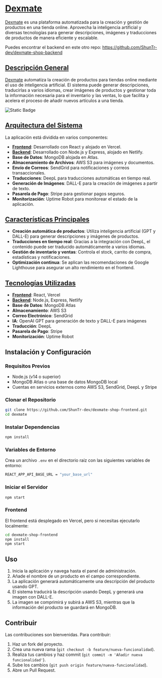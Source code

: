 # [Dexmate](https://dexmate.shuntr.dev/)

[Dexmate](https://dexmate.shuntr.dev/) es una plataforma automatizada para la creación y gestión de productos en una tienda online. Aprovecha la inteligencia artificial y diversas tecnologías para generar descripciones, imágenes y traducciones de productos de manera eficiente y escalable.

Puedes encontrar el backend en este otro repo: https://github.com/ShunTr-dev/dexmate-shop-backend

## [Descripción General](https://dexmate.shuntr.dev/features)

[Dexmate](https://dexmate.shuntr.dev/) automatiza la creación de productos para tiendas online mediante el uso de inteligencia artificial. El sistema puede generar descripciones, traducirlas a varios idiomas, crear imágenes de productos y gestionar toda la información necesaria para el inventario y las ventas, lo que facilita y acelera el proceso de añadir nuevos artículos a una tienda.



![Static Badge](https://img.shields.io/badge/https%3A%2F%2Fdexmate.shuntr.dev%2F_caca)






## [Arquitectura del Sistema](https://dexmate.shuntr.dev/features)

La aplicación está dividida en varios componentes:

-   [**Frontend**](https://github.com/ShunTr-dev/dexmate-shop-frontend): Desarrollado con React y alojado en Vercel.
-   [**Backend**](https://github.com/ShunTr-dev/dexmate-shop-backend): Desarrollado con Node.js y Express, alojado en Netlify.
-   **Base de Datos**: MongoDB alojada en Atlas.
-   **Almacenamiento de Archivos**: AWS S3 para imágenes y documentos.
-   **Envío de Correos**: SendGrid para notificaciones y correos transaccionales.
-   **Traducciones**: DeepL para traducciones automáticas en tiempo real.
-   **Generación de Imágenes**: DALL-E para la creación de imágenes a partir de texto.
-   **Pasarela de Pago**: Stripe para gestionar pagos seguros.
-   **Monitorización**: Uptime Robot para monitorear el estado de la aplicación.

## [Características Principales](https://dexmate.shuntr.dev/features)

-   **Creación automática de productos**: Utiliza inteligencia artificial (GPT y DALL-E) para generar descripciones y imágenes de productos.
-   **Traducciones en tiempo real**: Gracias a la integración con DeepL, el contenido puede ser traducido automáticamente a varios idiomas.
-   **Gestión de inventario y ventas**: Controla el stock, carrito de compra, estadísticas y notificaciones.
-   **Optimización continua**: Se aplican las recomendaciones de Google Lighthouse para asegurar un alto rendimiento en el frontend.

## [Tecnologías Utilizadas](https://dexmate.shuntr.dev/features)

-   [**Frontend**](https://github.com/ShunTr-dev/dexmate-shop-frontend): React, Vercel
-   [**Backend**](https://github.com/ShunTr-dev/dexmate-shop-backend): Node.js, Express, Netlify
-   **Base de Datos**: MongoDB Atlas
-   **Almacenamiento**: AWS S3
-   **Correo Electrónico**: SendGrid
-   **IA**: OpenAI GPT para generación de texto y DALL-E para imágenes
-   **Traducción**: DeepL
-   **Pasarela de Pago**: Stripe
-   **Monitorización**: Uptime Robot

## Instalación y Configuración

### Requisitos Previos

-   Node.js (v14 o superior)
-   MongoDB Atlas o una base de datos MongoDB local
-   Cuentas en servicios externos como AWS S3, SendGrid, DeepL y Stripe

### Clonar el Repositorio

```bash
git clone https://github.com/ShunTr-dev/dexmate-shop-frontend.git
cd dexmate
```

### Instalar Dependencias

```bash
npm install
```

### Variables de Entorno

Crea un archivo `.env` en el directorio raíz con las siguientes variables de entorno:

```bash
REACT_APP_API_BASE_URL = "your_base_url"
```

### Iniciar el Servidor

```bash
npm start
```

### Frontend

El frontend está desplegado en Vercel, pero si necesitas ejecutarlo localmente:

```bash
cd dexmate-shop-frontend
npm install
npm start
```

## Uso

1. Inicia la aplicación y navega hasta el panel de administración.
2. Añade el nombre de un producto en el campo correspondiente.
3. La aplicación generará automáticamente una descripción del producto usando GPT.
4. El sistema traducirá la descripción usando DeepL y generará una imagen con DALL-E.
5. La imagen se comprimirá y subirá a AWS S3, mientras que la información del producto se guardará en MongoDB.

## Contribuir

Las contribuciones son bienvenidas. Para contribuir:

1. Haz un fork del proyecto.
2. Crea una nueva rama (`git checkout -b feature/nueva-funcionalidad`).
3. Realiza tus cambios y haz commit (`git commit -m 'Añadir nueva funcionalidad'`).
4. Sube los cambios (`git push origin feature/nueva-funcionalidad`).
5. Abre un Pull Request.

